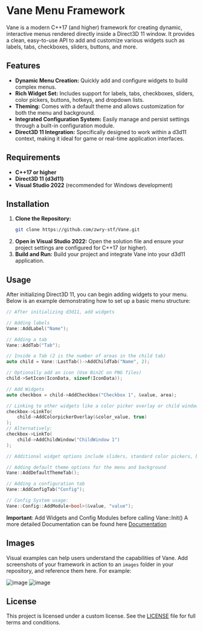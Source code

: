 # Vane Menu Framework

Vane is a modern C++17 (and higher) framework for creating dynamic, interactive menus rendered directly inside a Direct3D 11 window. It provides a clean, easy-to-use API to add and customize various widgets such as labels, tabs, checkboxes, sliders, buttons, and more.

## Features

- **Dynamic Menu Creation:** Quickly add and configure widgets to build complex menus.
- **Rich Widget Set:** Includes support for labels, tabs, checkboxes, sliders, color pickers, buttons, hotkeys, and dropdown lists.
- **Theming:** Comes with a default theme and allows customization for both the menu and background.
- **Integrated Configuration System:** Easily manage and persist settings through a built-in configuration module.
- **Direct3D 11 Integration:** Specifically designed to work within a d3d11 context, making it ideal for game or real-time application interfaces.

## Requirements

- **C++17 or higher**
- **Direct3D 11 (d3d11)**
- **Visual Studio 2022** (recommended for Windows development)

## Installation

1. **Clone the Repository:**
   ```bash
   git clone https://github.com/zwry-stf/Vane.git
   ```
2. **Open in Visual Studio 2022:**
   Open the solution file and ensure your project settings are configured for C++17 (or higher).
3. **Build and Run:**
   Build your project and integrate Vane into your d3d11 application.

## Usage

After initializing Direct3D 11, you can begin adding widgets to your menu. Below is an example demonstrating how to set up a basic menu structure:

```cpp
// After initializing d3d11, add widgets

// Adding labels
Vane::AddLabel("Name");

// Adding a tab
Vane::AddTab("Tab");

// Inside a Tab (2 is the number of areas in the child tab)
auto child = Vane::LastTab()->AddChildTab("Name", 2);

// Optionally add an icon (Use Bin2C on PNG files)
child->SetIcon(IconData, sizeof(IconData));

// Add Widgets 
auto checkbox = child->AddCheckbox("Checkbox 1", &value, area);

// Linking to other widgets like a color picker overlay or child window
checkbox->LinkTo(
    child->AddColorpickerOverlay(&color_value, true)
);
// Alternatively:
checkbox->LinkTo(
    child->AddChildWindow("ChildWindow 1")
);

// Additional widget options include sliders, standard color pickers, buttons, hotkeys, and dropdown lists.

// Adding default theme options for the menu and background
Vane::AddDefaultThemeTab();

// Adding a configuration tab
Vane::AddConfigTab("Config");

// Config System usage:
Vane::Config::AddModule<bool>(&value, "value");
```

**Important**:
Add Widgets and Config Modules before calling Vane::Init()
A more detailed Documentation can be found here [Documentation](Documentation)

## Images

Visual examples can help users understand the capabilities of Vane. Add screenshots of your framework in action to an `images` folder in your repository, and reference them here. For example:

![image](https://github.com/user-attachments/assets/ffbf5845-e0c3-43db-8686-b3f9c0c5f85f)
![image](https://github.com/user-attachments/assets/1ed38b91-e47f-438d-a3a7-070ba8cb5982)

## License

This project is licensed under a custom license. See the [LICENSE](LICENSE) file for full terms and conditions.
